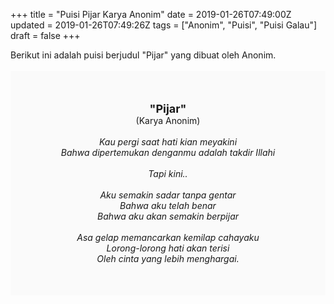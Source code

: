 +++
title = "Puisi Pijar Karya Anonim"
date = 2019-01-26T07:49:00Z
updated = 2019-01-26T07:49:26Z
tags = ["Anonim", "Puisi", "Puisi Galau"]
draft = false
+++

<div dir="ltr" style="text-align: left;" trbidi="on"><div style="text-align: justify;">Berikut ini adalah puisi berjudul "Pijar" yang dibuat oleh Anonim.</div><br /><div style="background: #FAFAFA; font-size: 14px; height: auto; margin: 0 auto; padding: 50px; text-align: center; width: auto;"><span style="font-size: 18px;"><b>"Pijar"</b></span><br />(Karya Anonim)<br /><br /><i>Kau pergi saat hati kian meyakini<br />Bahwa dipertemukan denganmu adalah takdir Illahi<br /><br />Tapi kini..<br /><br />Aku semakin sadar tanpa gentar<br />Bahwa aku telah benar<br />Bahwa aku akan semakin berpijar<br /><br />Asa gelap memancarkan kemilap cahayaku<br />Lorong-lorong hati akan terisi<br />Oleh cinta yang lebih menghargai.</i> </div></div>
